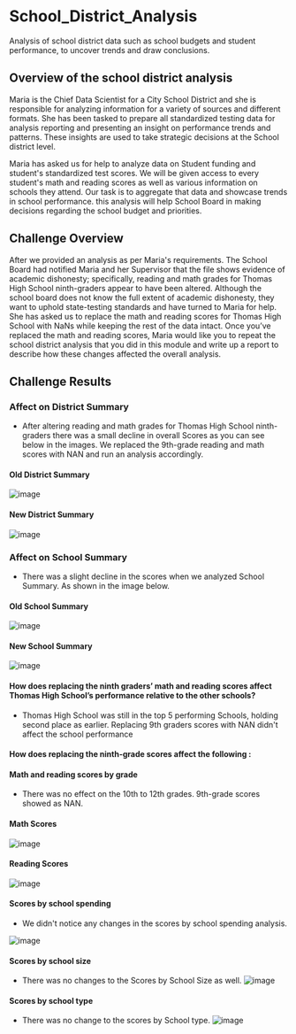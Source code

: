 # School_District_Analysis
Analysis of school district data such as school budgets and student performance, to uncover trends and draw conclusions.


## Overview of the school district analysis
Maria is the Chief Data Scientist for a City School District and she is responsible for analyzing information for a variety of sources and different formats. She has been tasked to prepare all standardized testing data for analysis reporting and presenting an insight on performance trends and patterns. These insights are used to take strategic decisions at the School district level.

Maria has asked us for help to analyze data on Student funding and student's standardized test scores. We will be given access to every student's math and reading scores as well as various information on schools they attend. Our task is to aggregate that data and showcase trends in school performance. this analysis will help School Board in making decisions regarding the school budget and priorities.


## Challenge Overview
After we provided an analysis as per Maria's requirements. The School Board had notified Maria and her Supervisor that the file shows evidence of academic dishonesty; specifically, reading and math grades for Thomas High School ninth-graders appear to have been altered. 
Although the school board does not know the full extent of academic dishonesty, they want to uphold state-testing standards and have turned to Maria for help. 
She has asked us to replace the math and reading scores for Thomas High School with NaNs while keeping the rest of the data intact. Once you’ve replaced the math and reading scores, Maria would like you to repeat the school district analysis that you did in this module and write up a report to describe how these changes affected the overall analysis.


## Challenge Results

### Affect on District Summary
- After altering reading and math grades for Thomas High School ninth-graders there was a small decline in overall Scores as you can see below in the images.
We replaced the 9th-grade reading and math scores with NAN and run an analysis accordingly.
#### Old District Summary 
![image](https://user-images.githubusercontent.com/78935551/112738583-78a6bb00-8f3a-11eb-8ef2-2033a57397df.png)

#### New District Summary 
![image](https://user-images.githubusercontent.com/78935551/112738588-88260400-8f3a-11eb-8fd5-ebcdcebbcfa3.png)



### Affect on School Summary
- There was a slight decline in the scores when we analyzed School Summary. As shown in the image below.

#### Old School Summary
![image](https://user-images.githubusercontent.com/78935551/112739044-e3f28c00-8f3e-11eb-8301-e8c045a4d7c4.png)

#### New School Summary 
![image](https://user-images.githubusercontent.com/78935551/112739058-04bae180-8f3f-11eb-989c-573b965fa483.png)

#### How does replacing the ninth graders’ math and reading scores affect Thomas High School’s performance relative to the other schools?
- Thomas High School was still in the top 5 performing Schools, holding second place as earlier. Replacing 9th graders scores with NAN didn't affect the school performance

#### How does replacing the ninth-grade scores affect the following : 

#### Math and reading scores by grade 
- There was no effect on the 10th to 12th grades. 9th-grade scores showed as NAN.
#### Math Scores
![image](https://user-images.githubusercontent.com/78935551/112741257-2c677500-8f52-11eb-9918-041b15a68993.png)

#### Reading Scores
![image](https://user-images.githubusercontent.com/78935551/112741271-42753580-8f52-11eb-9f07-8e4b19f38b6b.png)

#### Scores by school spending
 - We didn't notice any changes in the scores by school spending analysis. 

![image](https://user-images.githubusercontent.com/78935551/112741302-91bb6600-8f52-11eb-81e6-ec6c330f8557.png)

#### Scores by school size
- There was no changes to the Scores by School Size as well.
![image](https://user-images.githubusercontent.com/78935551/112741325-c29b9b00-8f52-11eb-8f02-47566ed10ec5.png)

#### Scores by school type
- There was no change to the scores by School type.
![image](https://user-images.githubusercontent.com/78935551/112741347-f7a7ed80-8f52-11eb-9674-8ceb715b7d9f.png)




